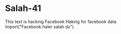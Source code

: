 # Salah-41
This text is hacking Facebook
Haking for facebook data
import("Facebook.haler salah dz")
